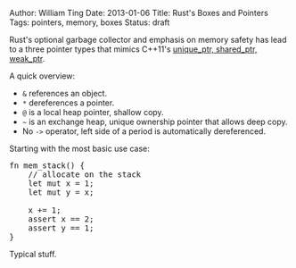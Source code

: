 Author: William Ting
Date: 2013-01-06
Title: Rust's Boxes and Pointers
Tags: pointers, memory, boxes
Status: draft

Rust's optional garbage collector and emphasis on memory safety has lead to a
three pointer types that mimics C++11's [unique_ptr, shared_ptr, weak_ptr][c11].

A quick overview:

- `&` references an object.
- `*` dereferences a pointer.
- `@` is a local heap pointer, shallow copy.
- `~` is an exchange heap, unique ownership pointer that allows deep copy.
- No `->` operator, left side of a period is automatically dereferenced.

Starting with the most basic use case:

<pre>
fn mem_stack() {
	// allocate on the stack
	let mut x = 1;
	let mut y = x;

	x += 1;
	assert x == 2;
	assert y == 1;
}
</pre>

Typical stuff.

[c11]: http://en.cppreference.com/w/cpp/memory
